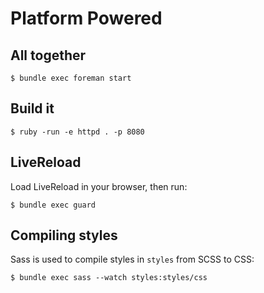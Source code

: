# Platform Powered

## All together

    $ bundle exec foreman start

## Build it

    $ ruby -run -e httpd . -p 8080

## LiveReload

Load LiveReload in your browser, then run:

    $ bundle exec guard

## Compiling styles

Sass is used to compile styles in `styles` from SCSS to CSS:

    $ bundle exec sass --watch styles:styles/css
